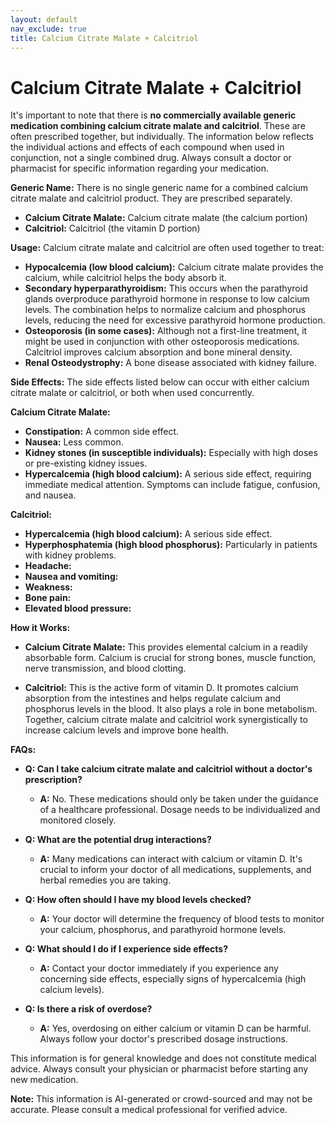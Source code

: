```yaml
---
layout: default
nav_exclude: true
title: Calcium Citrate Malate + Calcitriol
---
```


# Calcium Citrate Malate + Calcitriol

It's important to note that there is **no commercially available generic medication combining calcium citrate malate and calcitriol**.  These are often prescribed together, but individually.  The information below reflects the individual actions and effects of each compound when used in conjunction, not a single combined drug.  Always consult a doctor or pharmacist for specific information regarding your medication.

**Generic Name:**  There is no single generic name for a combined calcium citrate malate and calcitriol product.  They are prescribed separately.

* **Calcium Citrate Malate:**  Calcium citrate malate (the calcium portion)
* **Calcitriol:**  Calcitriol (the vitamin D portion)

**Usage:**  Calcium citrate malate and calcitriol are often used together to treat:

* **Hypocalcemia (low blood calcium):**  Calcium citrate malate provides the calcium, while calcitriol helps the body absorb it.
* **Secondary hyperparathyroidism:**  This occurs when the parathyroid glands overproduce parathyroid hormone in response to low calcium levels. The combination helps to normalize calcium and phosphorus levels, reducing the need for excessive parathyroid hormone production.
* **Osteoporosis (in some cases):** Although not a first-line treatment,  it might be used in conjunction with other osteoporosis medications. Calcitriol improves calcium absorption and bone mineral density.
* **Renal Osteodystrophy:**  A bone disease associated with kidney failure.

**Side Effects:** The side effects listed below can occur with either calcium citrate malate or calcitriol, or both when used concurrently.

**Calcium Citrate Malate:**

* **Constipation:**  A common side effect.
* **Nausea:**  Less common.
* **Kidney stones (in susceptible individuals):**  Especially with high doses or pre-existing kidney issues.
* **Hypercalcemia (high blood calcium):**  A serious side effect, requiring immediate medical attention.  Symptoms can include fatigue, confusion, and nausea.


**Calcitriol:**

* **Hypercalcemia (high blood calcium):** A serious side effect.
* **Hyperphosphatemia (high blood phosphorus):** Particularly in patients with kidney problems.
* **Headache:**
* **Nausea and vomiting:**
* **Weakness:**
* **Bone pain:**
* **Elevated blood pressure:**


**How it Works:**

* **Calcium Citrate Malate:** This provides elemental calcium in a readily absorbable form.  Calcium is crucial for strong bones, muscle function, nerve transmission, and blood clotting.

* **Calcitriol:**  This is the active form of vitamin D.  It promotes calcium absorption from the intestines and helps regulate calcium and phosphorus levels in the blood. It also plays a role in bone metabolism.  Together, calcium citrate malate and calcitriol work synergistically to increase calcium levels and improve bone health.


**FAQs:**

* **Q: Can I take calcium citrate malate and calcitriol without a doctor's prescription?**
    * **A:** No. These medications should only be taken under the guidance of a healthcare professional.  Dosage needs to be individualized and monitored closely.

* **Q: What are the potential drug interactions?**
    * **A:** Many medications can interact with calcium or vitamin D.  It's crucial to inform your doctor of all medications, supplements, and herbal remedies you are taking.

* **Q: How often should I have my blood levels checked?**
    * **A:** Your doctor will determine the frequency of blood tests to monitor your calcium, phosphorus, and parathyroid hormone levels.

* **Q: What should I do if I experience side effects?**
    * **A:**  Contact your doctor immediately if you experience any concerning side effects, especially signs of hypercalcemia (high calcium levels).

* **Q: Is there a risk of overdose?**
    * **A:** Yes, overdosing on either calcium or vitamin D can be harmful.  Always follow your doctor's prescribed dosage instructions.


This information is for general knowledge and does not constitute medical advice.  Always consult your physician or pharmacist before starting any new medication.


**Note:** This information is AI-generated or crowd-sourced and may not be accurate. Please consult a medical professional for verified advice.